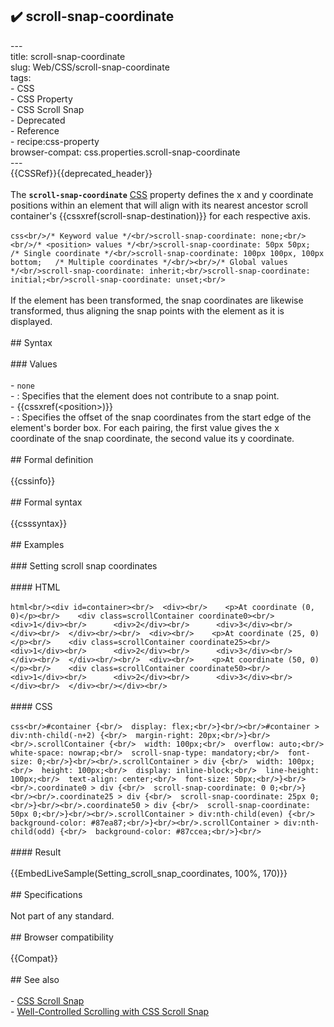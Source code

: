 ## ✔️ scroll-snap-coordinate 
 ---<br/>title: scroll-snap-coordinate<br/>slug: Web/CSS/scroll-snap-coordinate<br/>tags:<br/>  - CSS<br/>  - CSS Property<br/>  - CSS Scroll Snap<br/>  - Deprecated<br/>  - Reference<br/>  - recipe:css-property<br/>browser-compat: css.properties.scroll-snap-coordinate<br/>---<br/>{{CSSRef}}{{deprecated_header}}<br/><br/>The **`scroll-snap-coordinate`** [CSS](/en-US/docs/Web/CSS) property defines the x and y coordinate positions within an element that will align with its nearest ancestor scroll container's {{cssxref(scroll-snap-destination)}} for each respective axis.<br/><br/>```css<br/>/* Keyword value */<br/>scroll-snap-coordinate: none;<br/><br/>/* <position> values */<br/>scroll-snap-coordinate: 50px 50px;                   /* Single coordinate */<br/>scroll-snap-coordinate: 100px 100px, 100px bottom;   /* Multiple coordinates */<br/><br/>/* Global values */<br/>scroll-snap-coordinate: inherit;<br/>scroll-snap-coordinate: initial;<br/>scroll-snap-coordinate: unset;<br/>```<br/><br/>If the element has been transformed, the snap coordinates are likewise transformed, thus aligning the snap points with the element as it is displayed.<br/><br/>## Syntax<br/><br/>### Values<br/><br/>- `none`<br/>  - : Specifies that the element does not contribute to a snap point.<br/>- {{cssxref(&lt;position&gt;)}}<br/>  - : Specifies the offset of the snap coordinates from the start edge of the element's border box. For each pairing, the first value gives the x coordinate of the snap coordinate, the second value its y coordinate.<br/><br/>## Formal definition<br/><br/>{{cssinfo}}<br/><br/>## Formal syntax<br/><br/>{{csssyntax}}<br/><br/>## Examples<br/><br/>### Setting scroll snap coordinates<br/><br/>#### HTML<br/><br/>```html<br/><div id=container><br/>  <div><br/>    <p>At coordinate (0, 0)</p><br/>    <div class=scrollContainer coordinate0><br/>      <div>1</div><br/>      <div>2</div><br/>      <div>3</div><br/>    </div><br/>  </div><br/><br/>  <div><br/>    <p>At coordinate (25, 0)</p><br/>    <div class=scrollContainer coordinate25><br/>      <div>1</div><br/>      <div>2</div><br/>      <div>3</div><br/>    </div><br/>  </div><br/><br/>  <div><br/>    <p>At coordinate (50, 0)</p><br/>    <div class=scrollContainer coordinate50><br/>      <div>1</div><br/>      <div>2</div><br/>      <div>3</div><br/>    </div><br/>  </div><br/></div><br/>```<br/><br/>#### CSS<br/><br/>```css<br/>#container {<br/>  display: flex;<br/>}<br/><br/>#container > div:nth-child(-n+2) {<br/>  margin-right: 20px;<br/>}<br/><br/>.scrollContainer {<br/>  width: 100px;<br/>  overflow: auto;<br/>  white-space: nowrap;<br/>  scroll-snap-type: mandatory;<br/>  font-size: 0;<br/>}<br/><br/>.scrollContainer > div {<br/>  width: 100px;<br/>  height: 100px;<br/>  display: inline-block;<br/>  line-height: 100px;<br/>  text-align: center;<br/>  font-size: 50px;<br/>}<br/><br/>.coordinate0 > div {<br/>  scroll-snap-coordinate: 0 0;<br/>}<br/><br/>.coordinate25 > div {<br/>  scroll-snap-coordinate: 25px 0;<br/>}<br/><br/>.coordinate50 > div {<br/>  scroll-snap-coordinate: 50px 0;<br/>}<br/><br/>.scrollContainer > div:nth-child(even) {<br/>  background-color: #87ea87;<br/>}<br/><br/>.scrollContainer > div:nth-child(odd) {<br/>  background-color: #87ccea;<br/>}<br/>```<br/><br/>#### Result<br/><br/>{{EmbedLiveSample(Setting_scroll_snap_coordinates, 100%, 170)}}<br/><br/>## Specifications<br/><br/>Not part of any standard.<br/><br/>## Browser compatibility<br/><br/>{{Compat}}<br/><br/>## See also<br/><br/>- [CSS Scroll Snap](/en-US/docs/Web/CSS/CSS_Scroll_Snap)<br/>- [Well-Controlled Scrolling with CSS Scroll Snap](https://web.dev/css-scroll-snap/)<br/>